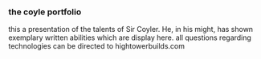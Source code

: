 ### the coyle portfolio

<p> this a presentation of the talents of Sir Coyler. He, in his might, has shown exemplary written abilities which are display here. all questions regarding technologies can be directed to hightowerbuilds.com</p>